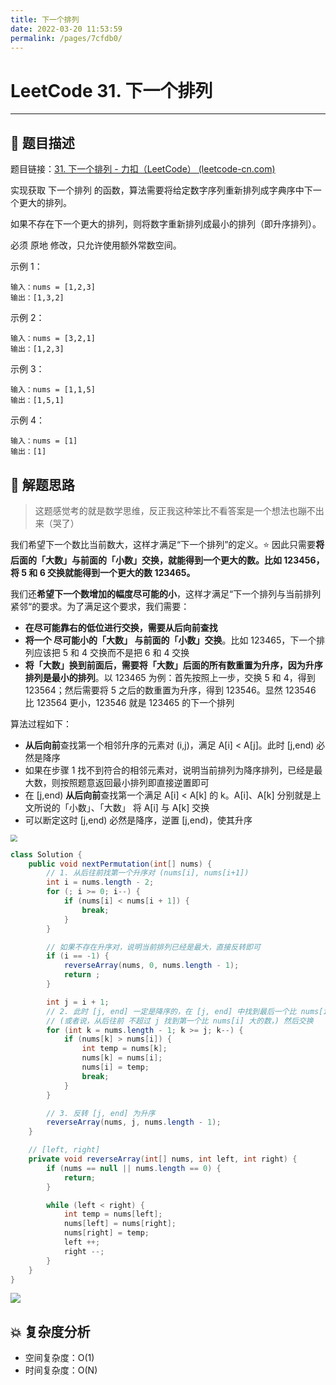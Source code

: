 ```yaml
---
title: 下一个排列
date: 2022-03-20 11:53:59
permalink: /pages/7cfdb0/
---
```

# LeetCode 31. 下一个排列

---

## 📃 题目描述

题目链接：[31. 下一个排列 - 力扣（LeetCode） (leetcode-cn.com)](https://leetcode-cn.com/problems/next-permutation/)

实现获取 下一个排列 的函数，算法需要将给定数字序列重新排列成字典序中下一个更大的排列。

如果不存在下一个更大的排列，则将数字重新排列成最小的排列（即升序排列）。

必须 原地 修改，只允许使用额外常数空间。

示例 1：

```
输入：nums = [1,2,3]
输出：[1,3,2]
```

示例 2：

```
输入：nums = [3,2,1]
输出：[1,2,3]
```

示例 3：

```
输入：nums = [1,1,5]
输出：[1,5,1]
```

示例 4：

```
输入：nums = [1]
输出：[1]
```

## 🔔 解题思路

> 这题感觉考的就是数学思维，反正我这种笨比不看答案是一个想法也蹦不出来（哭了）

我们希望下一个数比当前数大，这样才满足“下一个排列”的定义。⭐ 因此只需要**将后面的「大数」与前面的「小数」交换，就能得到一个更大的数。比如 123456，将 5 和 6 交换就能得到一个更大的数 123465。**

我们还**希望下一个数增加的幅度尽可能的小**，这样才满足“下一个排列与当前排列紧邻“的要求。为了满足这个要求，我们需要：

- **在尽可能靠右的低位进行交换，需要从后向前查找**
- **将一个 尽可能小的「大数」 与前面的「小数」交换**。比如 123465，下一个排列应该把 5 和 4 交换而不是把 6 和 4 交换
- **将「大数」换到前面后，需要将「大数」后面的所有数重置为升序，因为升序排列是最小的排列**。以 123465 为例：首先按照上一步，交换 5 和 4，得到 123564；然后需要将 5 之后的数重置为升序，得到 123546。显然 123546 比 123564 更小，123546 就是 123465 的下一个排列

算法过程如下：

- **从后向前**查找第一个相邻升序的元素对 (i,j)，满足 A[i] < A[j]。此时 [j,end) 必然是降序
- 如果在步骤 1 找不到符合的相邻元素对，说明当前排列为降序排列，已经是最大数，则按照题意返回最小排列即直接逆置即可
- 在 [j,end) **从后向前**查找第一个满足 A[i] < A[k] 的 k。A[i]、A[k] 分别就是上文所说的「小数」、「大数」
  将 A[i] 与 A[k] 交换
- 可以断定这时 [j,end) 必然是降序，逆置 [j,end)，使其升序

<img src="https://gitee.com/veal98/images/raw/master/img/20211115143515.png" style="zoom:67%;" />

```java
class Solution {
    public void nextPermutation(int[] nums) {
        // 1. 从后往前找第一个升序对 (nums[i], nums[i+1])
        int i = nums.length - 2;
        for (; i >= 0; i--) {
            if (nums[i] < nums[i + 1]) {
                break;
            }
        }

        // 如果不存在升序对，说明当前排列已经是最大，直接反转即可
        if (i == -1) {
            reverseArray(nums, 0, nums.length - 1);
            return ;
        }

        int j = i + 1;
        // 2. 此时 [j, end] 一定是降序的，在 [j, end] 中找到最后一个比 nums[i] 大的数
        // (或者说，从后往前 不超过 j 找到第一个比 nums[i] 大的数，) 然后交换
        for (int k = nums.length - 1; k >= j; k--) {
            if (nums[k] > nums[i]) {
                int temp = nums[k];
                nums[k] = nums[i];
                nums[i] = temp;
                break;
            }
        }

        // 3. 反转 [j, end] 为升序
        reverseArray(nums, j, nums.length - 1);
    }

    // [left, right]
    private void reverseArray(int[] nums, int left, int right) {
        if (nums == null || nums.length == 0) {
            return;
        }

        while (left < right) {
            int temp = nums[left];
            nums[left] = nums[right];
            nums[right] = temp;
            left ++;
            right --;
        }
    }
}
```

![](https://gitee.com/veal98/images/raw/master/img/20211012183153.png)

## 💥 复杂度分析

- 空间复杂度：O(1)
- 时间复杂度：O(N)
